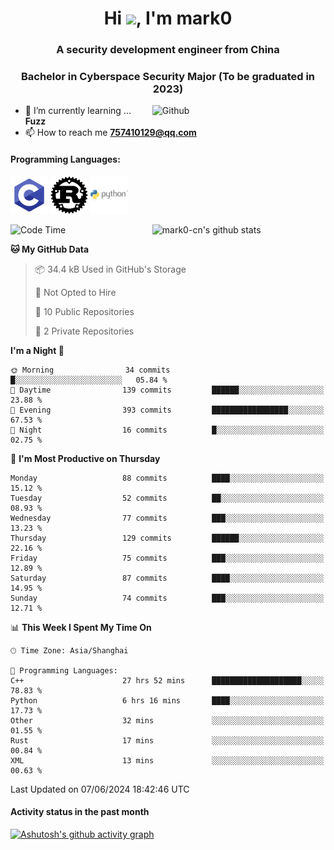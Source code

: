 <h1 align="center">Hi <img src="https://raw.githubusercontent.com/iampavangandhi/iampavangandhi/master/gifs/Hi.gif" width="30px">, I'm mark0</h1>

<h3 align="center">A security development engineer from China</h3>
<h3 align="center">Bachelor in Cyberspace Security Major (To be graduated in 2023)</h3>

<img width="55%" align="right" alt="Github" src="https://raw.githubusercontent.com/onimur/.github/master/.resources/git-header.svg" />

<!-- - 🔭 I’m currently working on **vKarma Webapp** -->
<!-- - 💬 Ask me about ... **Web Develpoment** -->
<!-- - 😄 Employement ... **Open for intern opportunities** -->
<!-- - ⚡ Fun fact ... **Anime**❤ -->
- 🌱 I’m currently learning ... **Fuzz**
- 📫 How to reach me **757410129@qq.com**
<!-- - 📨 Or reach me **757410129@qq.com** -->

<h4>Programming Languages: </h4>
<p align="left">
 <img style="margin: auto;" src="https://raw.githubusercontent.com/sachinverma53121/sachinverma53121/master/icons/c.png" alt=c width="60" height="60"/>
 <img style="margin: auto;" src="https://raw.githubusercontent.com/mark0-cn/blog_img/master/img/202309031232124.png" alt=cplusplus width="60" height="60"/>
 <img style="margin: auto;" src="https://raw.githubusercontent.com/sachinverma53121/sachinverma53121/master/icons/python.png" alt=python width="60" height="60"/>
</p>


<img width="55%" align="right" alt="mark0-cn's github stats" src="https://github-readme-stats.vercel.app/api?username=mark0-cn&show_icons=true&hide_border=true" />

<!--START_SECTION:waka-->
![Code Time](http://img.shields.io/badge/Code%20Time-2%2C132%20hrs%2039%20mins-blue)

**🐱 My GitHub Data** 

> 📦 34.4 kB Used in GitHub's Storage 
 > 
> 🚫 Not Opted to Hire
 > 
> 📜 10 Public Repositories 
 > 
> 🔑 2 Private Repositories 
 > 
**I'm a Night 🦉** 

```text
🌞 Morning                34 commits          █░░░░░░░░░░░░░░░░░░░░░░░░   05.84 % 
🌆 Daytime                139 commits         ██████░░░░░░░░░░░░░░░░░░░   23.88 % 
🌃 Evening                393 commits         █████████████████░░░░░░░░   67.53 % 
🌙 Night                  16 commits          █░░░░░░░░░░░░░░░░░░░░░░░░   02.75 % 
```
📅 **I'm Most Productive on Thursday** 

```text
Monday                   88 commits          ████░░░░░░░░░░░░░░░░░░░░░   15.12 % 
Tuesday                  52 commits          ██░░░░░░░░░░░░░░░░░░░░░░░   08.93 % 
Wednesday                77 commits          ███░░░░░░░░░░░░░░░░░░░░░░   13.23 % 
Thursday                 129 commits         ██████░░░░░░░░░░░░░░░░░░░   22.16 % 
Friday                   75 commits          ███░░░░░░░░░░░░░░░░░░░░░░   12.89 % 
Saturday                 87 commits          ████░░░░░░░░░░░░░░░░░░░░░   14.95 % 
Sunday                   74 commits          ███░░░░░░░░░░░░░░░░░░░░░░   12.71 % 
```


📊 **This Week I Spent My Time On** 

```text
🕑︎ Time Zone: Asia/Shanghai

💬 Programming Languages: 
C++                      27 hrs 52 mins      ████████████████████░░░░░   78.83 % 
Python                   6 hrs 16 mins       ████░░░░░░░░░░░░░░░░░░░░░   17.73 % 
Other                    32 mins             ░░░░░░░░░░░░░░░░░░░░░░░░░   01.55 % 
Rust                     17 mins             ░░░░░░░░░░░░░░░░░░░░░░░░░   00.84 % 
XML                      13 mins             ░░░░░░░░░░░░░░░░░░░░░░░░░   00.63 % 
```


 Last Updated on 07/06/2024 18:42:46 UTC
<!--END_SECTION:waka-->

<h4>Activity status in the past month</h4>

[![Ashutosh's github activity graph](https://github-readme-activity-graph.vercel.app/graph?username=mark0-cn&theme=dracula)](https://github.com/ashutosh00710/github-readme-activity-graph)

<!--
**mark0-cn/mark0-cn** is a ✨ _special_ ✨ repository because its `README.md` (this file) appears on your GitHub profile.

Here are some ideas to get you started:

- 🔭 I’m currently working on ...
- 🌱 I’m currently learning ...
- 👯 I’m looking to collaborate on ...
- 🤔 I’m looking for help with ...
- 💬 Ask me about ...
- 📫 How to reach me: ...
- 😄 Pronouns: ...
- ⚡ Fun fact: ...
-->
